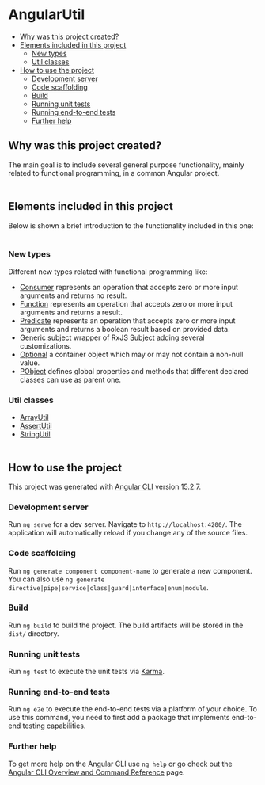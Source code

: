 # AngularUtil

- [Why was this project created?](#why-was-this-project-created)
- [Elements included in this project](#elements-included-in-this-project)
  - [New types](#new-types)
  - [Util classes](#util-classes)
- [How to use the project](#how-to-use-the-project)
  - [Development server](#development-server)
  - [Code scaffolding](#code-scaffolding)
  - [Build](#build)
  - [Running unit tests](#running-unit-tests)
  - [Running end-to-end tests](#running-end-to-end-tests)
  - [Further help](#further-help) 


## Why was this project created?

The main goal is to include several general purpose functionality, mainly related to functional programming, in a common Angular project.
<br><br>



## Elements included in this project

Below is shown a brief introduction to the functionality included in this one:
<br><br>


### New types

Different new types related with functional programming like: 

* [Consumer](https://github.com/doctore/AngularUtil/blob/master/src/app/core/types/consumer) represents an operation that accepts zero or more input arguments and returns no result.
* [Function](https://github.com/doctore/AngularUtil/blob/master/src/app/core/types/function) represents an operation that accepts zero or more input arguments and returns a result.
* [Predicate](https://github.com/doctore/AngularUtil/blob/master/src/app/core/types/predicate) represents an operation that accepts zero or more input arguments and returns a boolean result based on provided data.
* [Generic subject](https://github.com/doctore/AngularUtil/blob/master/src/app/core/types/subject/generic-subject.type.ts) wrapper of RxJS [Subject](https://rxjs.dev/guide/subject) adding several customizations.
* [Optional](https://github.com/doctore/AngularUtil/blob/master/src/app/core/types/optional.type.ts) a container object which may or may not contain a non-null value.
* [PObject](https://github.com/doctore/AngularUtil/blob/master/src/app/core/types/pobject.class.ts) defines global properties and methods that different declared classes can use as parent one.


### Util classes

* [ArrayUtil](https://github.com/doctore/AngularUtil/blob/master/src/app/core/util/array.util.ts)
* [AssertUtil](https://github.com/doctore/AngularUtil/blob/master/src/app/core/util/assert.util.ts)
* [StringUtil](https://github.com/doctore/AngularUtil/blob/master/src/app/core/util/string.util.ts)
<br><br>


## How to use the project

This project was generated with [Angular CLI](https://github.com/angular/angular-cli) version 15.2.7.


### Development server

Run `ng serve` for a dev server. Navigate to `http://localhost:4200/`. The application will automatically reload if you change any of the source files.


### Code scaffolding

Run `ng generate component component-name` to generate a new component. You can also use `ng generate directive|pipe|service|class|guard|interface|enum|module`.


### Build

Run `ng build` to build the project. The build artifacts will be stored in the `dist/` directory.


### Running unit tests

Run `ng test` to execute the unit tests via [Karma](https://karma-runner.github.io).


### Running end-to-end tests

Run `ng e2e` to execute the end-to-end tests via a platform of your choice. To use this command, you need to first add a package that implements end-to-end testing capabilities.


### Further help

To get more help on the Angular CLI use `ng help` or go check out the [Angular CLI Overview and Command Reference](https://angular.io/cli) page.

